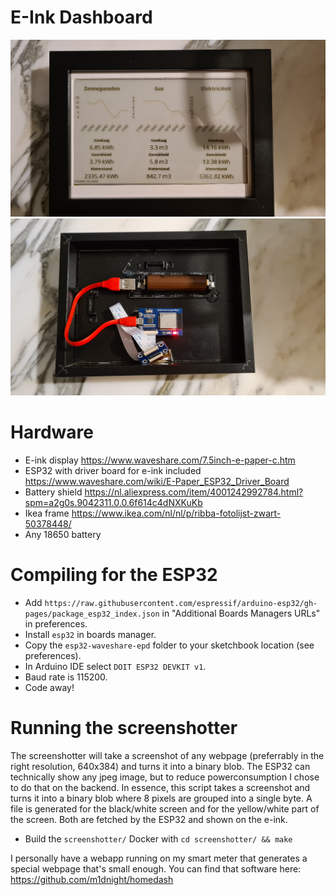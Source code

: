 # E-Ink Dashboard 

![Front of the frame](https://raw.githubusercontent.com/m1dnight/edash/master/screen.jpg)
![Rear of the frame](https://raw.githubusercontent.com/m1dnight/edash/master/rear.jpg)

# Hardware

 * E-ink display https://www.waveshare.com/7.5inch-e-paper-c.htm
 * ESP32 with driver board for e-ink included https://www.waveshare.com/wiki/E-Paper_ESP32_Driver_Board
 * Battery shield https://nl.aliexpress.com/item/4001242992784.html?spm=a2g0s.9042311.0.0.6f614c4dNXKuKb
 * Ikea frame https://www.ikea.com/nl/nl/p/ribba-fotolijst-zwart-50378448/
 * Any 18650 battery 

# Compiling for the ESP32 

 * Add `https://raw.githubusercontent.com/espressif/arduino-esp32/gh-pages/package_esp32_index.json` in "Additional Boards Managers URLs" in preferences.
 * Install `esp32` in boards manager.
 * Copy the `esp32-waveshare-epd` folder to your sketchbook location (see preferences).
 * In Arduino IDE select `DOIT ESP32 DEVKIT v1`.
 * Baud rate is 115200.
 * Code away!

# Running the screenshotter 

The screenshotter will take a screenshot of any webpage (preferrably in the right resolution, 640x384) and turns it into a binary blob.
The ESP32 can technically show any jpeg image, but to reduce powerconsumption I chose to do that on the backend.
In essence, this script takes a screenshot and turns it into a binary blob where 8 pixels are grouped into a single byte. 
A file is generated for the black/white screen and for the yellow/white part of the screen. Both are fetched by the ESP32 and shown on the e-ink.

 * Build the `screenshotter/` Docker with `cd screenshotter/ && make` 

I personally have a webapp running on my smart meter that generates a special webpage that's small enough. 
You can find that software here: https://github.com/m1dnight/homedash


